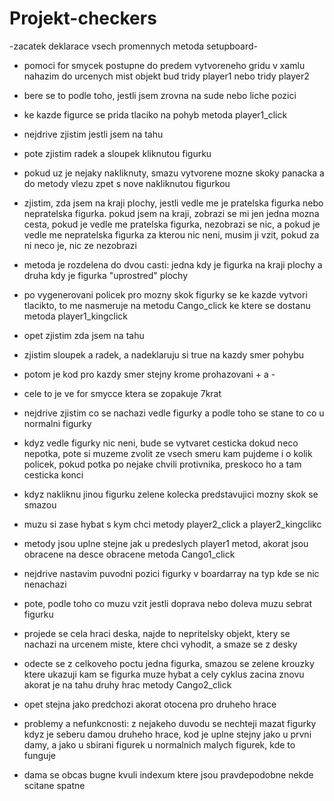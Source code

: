 # Projekt-checkers
-zacatek deklarace vsech promennych
metoda setupboard-
  - pomoci for smycek postupne do predem vytvoreneho gridu v xamlu nahazim do urcenych mist objekt bud tridy player1 nebo tridy player2
  - bere se to podle toho, jestli jsem zrovna na sude nebo liche pozici
  - ke kazde figurce se prida tlaciko na pohyb
metoda player1_click
  - nejdrive zjistim jestli jsem na tahu
  - pote zjistim radek a sloupek kliknutou figurku
  - pokud uz je nejaky nakliknuty, smazu vytvorene mozne skoky panacka a do metody vlezu zpet s nove nakliknutou figurkou
  - zjistim, zda jsem na kraji plochy, jestli vedle me je pratelska figurka nebo nepratelska figurka. pokud jsem na kraji, zobrazi se mi jen jedna mozna cesta, pokud je vedle me pratelska figurka, nezobrazi se nic, a pokud je vedle me nepratelska figurka za kterou nic neni, musim ji vzit, pokud za ni neco je, nic ze nezobrazi
  - metoda je rozdelena do dvou casti: jedna kdy je figurka na kraji plochy a druha kdy je figurka "uprostred" plochy
  - po vygenerovani policek pro mozny skok figurky se ke kazde vytvori tlacikto, to me nasmeruje na metodu Cango_click ke ktere se dostanu
metoda player1_kingclick
  - opet zjistim zda jsem na tahu
  - zjistim sloupek a radek, a nadeklaruju si true na kazdy smer pohybu
  - potom je kod pro kazdy smer stejny krome prohazovani + a -
  - cele to je ve for smycce ktera se zopakuje 7krat
  - nejdrive zjistim co se nachazi vedle figurky a podle toho se stane to co u normalni figurky
  - kdyz vedle figurky nic neni, bude se vytvaret cesticka dokud neco nepotka, pote si muzeme zvolit ze vsech smeru kam pujdeme i o kolik policek, pokud potka po nejake chvili protivnika, preskoco ho a tam cesticka konci
  - kdyz nakliknu jinou figurku zelene kolecka predstavujici mozny skok se smazou
  - muzu si zase hybat s kym chci
metody player2_click a player2_kingclikc
  - metody jsou uplne stejne jak u predeslych player1 metod, akorat jsou obracene na desce obracene
metoda Cango1_click
  - nejdrive nastavim puvodni pozici figurky v boardarray na typ kde se nic nenachazi
  - pote, podle toho co muzu vzit jestli doprava nebo doleva muzu sebrat figurku
  - projede se cela hraci deska, najde to nepritelsky objekt, ktery se nachazi na urcenem miste, ktere chci vyhodit, a smaze se z desky
  - odecte se z celkoveho poctu jedna figurka, smazou se zelene krouzky ktere ukazuji kam se figurka muze hybat a cely cyklus zacina znovu akorat je na tahu druhy hrac
metody Cango2_click
  - opet stejna jako predchozi akorat otocena pro druheho hrace

  - problemy a nefunkcnosti: z nejakeho duvodu se nechteji mazat figurky kdyz je seberu damou druheho hrace, kod je uplne stejny jako u prvni damy, a jako u sbirani figurek u normalnich malych figurek, kde to funguje
  - dama se obcas bugne kvuli indexum ktere jsou pravdepodobne nekde scitane spatne
